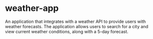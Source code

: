 # weather-app
An application that integrates with a weather API to provide users with weather forecasts. The application allows users to search for a city and view current weather conditions, along with a 5-day forecast.
